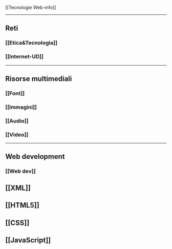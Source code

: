  [[Tecnologie Web-info]]
 
---
## Reti
### [[Etica&Tecnologia]]
### [[Internet-UD]]
---
## Risorse multimediali
### [[Font]]
### [[Immagini]]
### [[Audio]]
### [[Video]]
---
## Web development
### [[Web dev]]
## [[XML]]
## [[HTML5]]
## [[CSS]]
## [[JavaScript]]